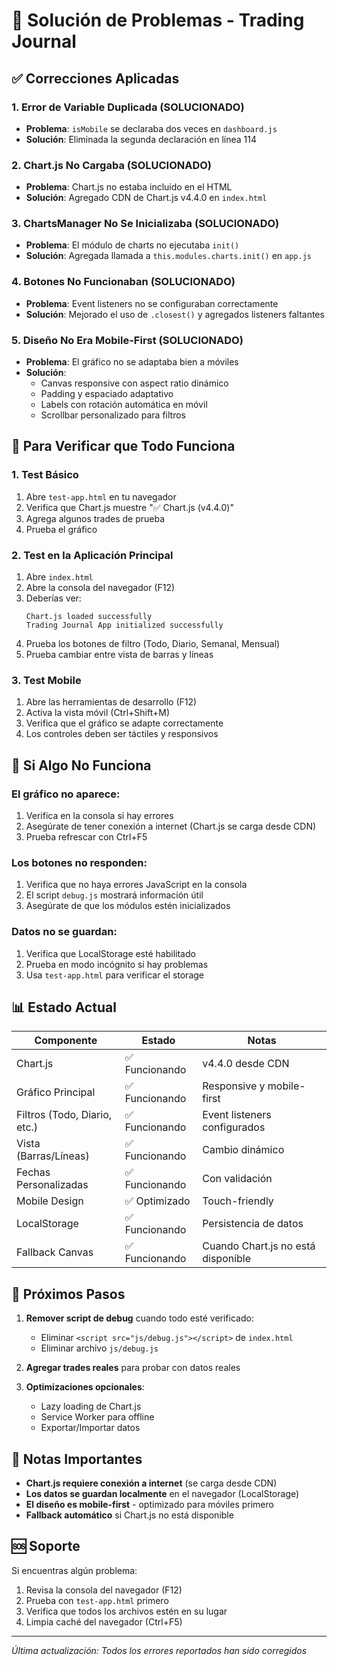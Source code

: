# 🔧 Solución de Problemas - Trading Journal

## ✅ Correcciones Aplicadas

### 1. **Error de Variable Duplicada** (SOLUCIONADO)
- **Problema**: `isMobile` se declaraba dos veces en `dashboard.js`
- **Solución**: Eliminada la segunda declaración en línea 114

### 2. **Chart.js No Cargaba** (SOLUCIONADO)
- **Problema**: Chart.js no estaba incluido en el HTML
- **Solución**: Agregado CDN de Chart.js v4.4.0 en `index.html`

### 3. **ChartsManager No Se Inicializaba** (SOLUCIONADO)
- **Problema**: El módulo de charts no ejecutaba `init()`
- **Solución**: Agregada llamada a `this.modules.charts.init()` en `app.js`

### 4. **Botones No Funcionaban** (SOLUCIONADO)
- **Problema**: Event listeners no se configuraban correctamente
- **Solución**: Mejorado el uso de `.closest()` y agregados listeners faltantes

### 5. **Diseño No Era Mobile-First** (SOLUCIONADO)
- **Problema**: El gráfico no se adaptaba bien a móviles
- **Solución**: 
  - Canvas responsive con aspect ratio dinámico
  - Padding y espaciado adaptativo
  - Labels con rotación automática en móvil
  - Scrollbar personalizado para filtros

## 🧪 Para Verificar que Todo Funciona

### 1. **Test Básico**
1. Abre `test-app.html` en tu navegador
2. Verifica que Chart.js muestre "✅ Chart.js (v4.4.0)"
3. Agrega algunos trades de prueba
4. Prueba el gráfico

### 2. **Test en la Aplicación Principal**
1. Abre `index.html`
2. Abre la consola del navegador (F12)
3. Deberías ver:
   ```
   Chart.js loaded successfully
   Trading Journal App initialized successfully
   ```
4. Prueba los botones de filtro (Todo, Diario, Semanal, Mensual)
5. Prueba cambiar entre vista de barras y líneas

### 3. **Test Mobile**
1. Abre las herramientas de desarrollo (F12)
2. Activa la vista móvil (Ctrl+Shift+M)
3. Verifica que el gráfico se adapte correctamente
4. Los controles deben ser táctiles y responsivos

## 🐛 Si Algo No Funciona

### El gráfico no aparece:
1. Verifica en la consola si hay errores
2. Asegúrate de tener conexión a internet (Chart.js se carga desde CDN)
3. Prueba refrescar con Ctrl+F5

### Los botones no responden:
1. Verifica que no haya errores JavaScript en la consola
2. El script `debug.js` mostrará información útil
3. Asegúrate de que los módulos estén inicializados

### Datos no se guardan:
1. Verifica que LocalStorage esté habilitado
2. Prueba en modo incógnito si hay problemas
3. Usa `test-app.html` para verificar el storage

## 📊 Estado Actual

| Componente | Estado | Notas |
|------------|--------|-------|
| Chart.js | ✅ Funcionando | v4.4.0 desde CDN |
| Gráfico Principal | ✅ Funcionando | Responsive y mobile-first |
| Filtros (Todo, Diario, etc.) | ✅ Funcionando | Event listeners configurados |
| Vista (Barras/Líneas) | ✅ Funcionando | Cambio dinámico |
| Fechas Personalizadas | ✅ Funcionando | Con validación |
| Mobile Design | ✅ Optimizado | Touch-friendly |
| LocalStorage | ✅ Funcionando | Persistencia de datos |
| Fallback Canvas | ✅ Funcionando | Cuando Chart.js no está disponible |

## 🚀 Próximos Pasos

1. **Remover script de debug** cuando todo esté verificado:
   - Eliminar `<script src="js/debug.js"></script>` de `index.html`
   - Eliminar archivo `js/debug.js`

2. **Agregar trades reales** para probar con datos reales

3. **Optimizaciones opcionales**:
   - Lazy loading de Chart.js
   - Service Worker para offline
   - Exportar/Importar datos

## 📝 Notas Importantes

- **Chart.js requiere conexión a internet** (se carga desde CDN)
- **Los datos se guardan localmente** en el navegador (LocalStorage)
- **El diseño es mobile-first** - optimizado para móviles primero
- **Fallback automático** si Chart.js no está disponible

## 🆘 Soporte

Si encuentras algún problema:
1. Revisa la consola del navegador (F12)
2. Prueba con `test-app.html` primero
3. Verifica que todos los archivos estén en su lugar
4. Limpia caché del navegador (Ctrl+F5)

---
*Última actualización: Todos los errores reportados han sido corregidos*
